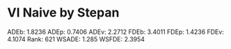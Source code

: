 # VI Naive by Stepan

ADEb: 1.8236
ADEp: 0.7406
ADEv: 2.2712
FDEb: 3.4011
FDEp: 1.4236
FDEv: 4.1074
Rank: 621
WSADE: 1.285
WSFDE: 2.3954